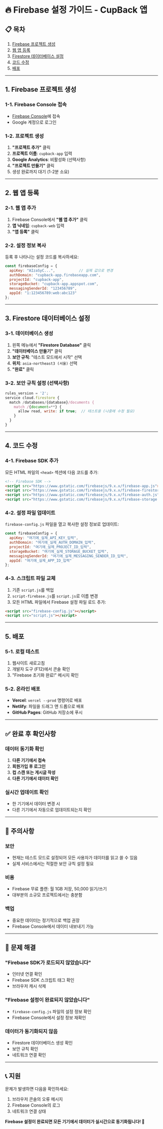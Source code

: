 # 🔥 Firebase 설정 가이드 - CupBack 앱

## 📋 목차
1. [Firebase 프로젝트 생성](#1-firebase-프로젝트-생성)
2. [웹 앱 등록](#2-웹-앱-등록)
3. [Firestore 데이터베이스 설정](#3-firestore-데이터베이스-설정)
4. [코드 수정](#4-코드-수정)
5. [배포](#5-배포)

---

## 1. Firebase 프로젝트 생성

### 1-1. Firebase Console 접속
- [Firebase Console](https://console.firebase.google.com/)에 접속
- Google 계정으로 로그인

### 1-2. 프로젝트 생성
1. **"프로젝트 추가"** 클릭
2. **프로젝트 이름**: `cupback-app` 입력
3. **Google Analytics**: 비활성화 (선택사항)
4. **"프로젝트 만들기"** 클릭
5. 생성 완료까지 대기 (1-2분 소요)

---

## 2. 웹 앱 등록

### 2-1. 웹 앱 추가
1. Firebase Console에서 **"웹 앱 추가"** 클릭
2. **앱 닉네임**: `cupback-web` 입력
3. **"앱 등록"** 클릭

### 2-2. 설정 정보 복사
등록 후 나타나는 설정 코드를 복사하세요:

```javascript
const firebaseConfig = {
  apiKey: "AIzaSyC...",           // 실제 값으로 변경
  authDomain: "cupback-app.firebaseapp.com",
  projectId: "cupback-app",
  storageBucket: "cupback-app.appspot.com",
  messagingSenderId: "123456789",
  appId: "1:123456789:web:abc123"
};
```

---

## 3. Firestore 데이터베이스 설정

### 3-1. 데이터베이스 생성
1. 왼쪽 메뉴에서 **"Firestore Database"** 클릭
2. **"데이터베이스 만들기"** 클릭
3. **보안 규칙**: "테스트 모드에서 시작" 선택
4. **위치**: `asia-northeast3 (서울)` 선택
5. **"완료"** 클릭

### 3-2. 보안 규칙 설정 (선택사항)
```javascript
rules_version = '2';
service cloud.firestore {
  match /databases/{database}/documents {
    match /{document=**} {
      allow read, write: if true;  // 테스트용 (나중에 수정 필요)
    }
  }
}
```

---

## 4. 코드 수정

### 4-1. Firebase SDK 추가
모든 HTML 파일의 `<head>` 섹션에 다음 코드를 추가:

```html
<!-- Firebase SDK -->
<script src="https://www.gstatic.com/firebasejs/9.x.x/firebase-app.js"></script>
<script src="https://www.gstatic.com/firebasejs/9.x.x/firebase-firestore.js"></script>
<script src="https://www.gstatic.com/firebasejs/9.x.x/firebase-auth.js"></script>
<script src="https://www.gstatic.com/firebasejs/9.x.x/firebase-storage.js"></script>
```

### 4-2. 설정 파일 업데이트
`firebase-config.js` 파일을 열고 복사한 설정 정보로 업데이트:

```javascript
const firebaseConfig = {
  apiKey: "여기에_실제_API_KEY_입력",
  authDomain: "여기에_실제_AUTH_DOMAIN_입력",
  projectId: "여기에_실제_PROJECT_ID_입력",
  storageBucket: "여기에_실제_STORAGE_BUCKET_입력",
  messagingSenderId: "여기에_실제_MESSAGING_SENDER_ID_입력",
  appId: "여기에_실제_APP_ID_입력"
};
```

### 4-3. 스크립트 파일 교체
1. 기존 `script.js`를 백업
2. `script-firebase.js`를 `script.js`로 이름 변경
3. 모든 HTML 파일에서 Firebase 설정 파일 로드 추가:

```html
<script src="firebase-config.js"></script>
<script src="script.js"></script>
```

---

## 5. 배포

### 5-1. 로컬 테스트
1. 웹사이트 새로고침
2. 개발자 도구 (F12)에서 콘솔 확인
3. "Firebase 초기화 완료!" 메시지 확인

### 5-2. 온라인 배포
- **Vercel**: `vercel --prod` 명령어로 배포
- **Netlify**: 파일을 드래그 앤 드롭으로 배포
- **GitHub Pages**: GitHub 저장소에 푸시

---

## ✅ 완료 후 확인사항

### 데이터 동기화 확인
1. **다른 기기에서 접속**
2. **회원가입 후 로그인**
3. **컵 스캔 또는 게시글 작성**
4. **다른 기기에서 데이터 확인**

### 실시간 업데이트 확인
- 한 기기에서 데이터 변경 시
- 다른 기기에서 자동으로 업데이트되는지 확인

---

## 🚨 주의사항

### 보안
- 현재는 테스트 모드로 설정되어 모든 사용자가 데이터를 읽고 쓸 수 있음
- 실제 서비스에서는 적절한 보안 규칙 설정 필요

### 비용
- Firebase 무료 플랜: 월 1GB 저장, 50,000 읽기/쓰기
- 대부분의 소규모 프로젝트에서는 충분함

### 백업
- 중요한 데이터는 정기적으로 백업 권장
- Firebase Console에서 데이터 내보내기 가능

---

## 🔧 문제 해결

### "Firebase SDK가 로드되지 않았습니다"
- 인터넷 연결 확인
- Firebase SDK 스크립트 태그 확인
- 브라우저 캐시 삭제

### "Firebase 설정이 완료되지 않았습니다"
- `firebase-config.js` 파일의 설정 정보 확인
- Firebase Console에서 설정 정보 재확인

### 데이터가 동기화되지 않음
- Firestore 데이터베이스 생성 확인
- 보안 규칙 확인
- 네트워크 연결 확인

---

## 📞 지원

문제가 발생하면 다음을 확인하세요:
1. 브라우저 콘솔의 오류 메시지
2. Firebase Console의 로그
3. 네트워크 연결 상태

**Firebase 설정이 완료되면 모든 기기에서 데이터가 실시간으로 동기화됩니다! 🎉**

